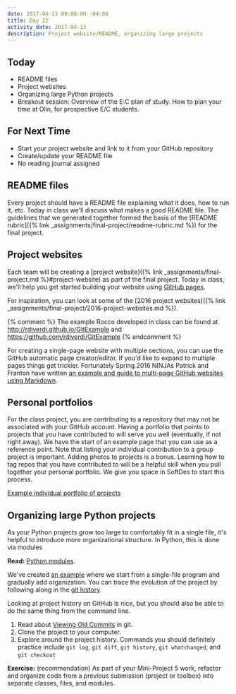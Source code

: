 ```yaml
---
date: 2017-04-13 00:00:00 -04:00
title: Day 22
activity_date: 2017-04-13
description: Project website/README, organizing large projects
---
```


## Today

* README files
* Project websites
* Organizing large Python projects
* Breakout session: Overview of the E:C plan of study. How to plan your time at Olin, for prospective E/C students.

## For Next Time

* Start your project website and link to it from your GitHub repository
* Create/update your README file
* No reading journal assigned

## README files

Every project should have a README file explaining what it does, how to run
it, etc. Today in class we'll discuss what makes a good README file. The
guidelines that we generated together formed the basis of the [README
rubric]({% link _assignments/final-project/readme-rubric.md %}) for the
final project.

## Project websites

Each team will be creating a [project website]({% link _assignments/final-project.md %}#project-website) as part of the final
project. Today in class, we'll help you get started building your website
using [GitHub pages](https://pages.github.com/).

For inspiration, you can look at some of the [2016 project websites]({% link _assignments/final-project/2016-project-websites.md %}).

{% comment %}
The example Rocco developed in class can be found at
<http://rdiverdi.github.io/GitExample> and
<https://github.com/rdiverdi/GitExample>
{% endcomment %}

For creating a single-page website with multiple sections, you can use the
GitHub automatic page creator/editor. If you'd like to expand to multiple
pages things get trickier. Fortunately Spring 2016 NINJAs Patrick and Franton have written
[an example and guide to multi-page GitHub websites using
Markdown](http://phuston.github.io/patrickandfrantonarethebestninjas/howto).

## Personal portfolios

For the class project, you are contributing to a repository that may not be associated with your GitHub account. Having a portfolio that points to projects that you have contributed to will serve you well (eventually, if not right away). We have the start of an example page that you can use as a reference point. Note that listing your individual contribution to a group project is important. Adding photos to projects is a bonus. Learning how to tag repos that you have contributed to will be a helpful skill when you pull together your personal portfolio. We give you space in SoftDes to start this process.

[Example individual portfolio of projects](https://sd17spring.github.io/portfolio-example/)

## Organizing large Python projects

As your Python projects grow too large to comfortably fit in a single file,
it's helpful to introduce more organizational structure. In Python, this is
done via modules

**Read:** [Python modules](https://docs.python.org/3/tutorial/modules.html).

We've created [an example](https://github.com//{{site.data.course.github.owner_name}}/python-modules) where
we start from a single-file program and gradually add organization. You can
trace the evolution of the project by following along in the [git
history](https://github.com//{{site.data.course.github.owner_name}}/python-modules/commits/master).

Looking at project history on GitHub is nice, but you should also be able to
do the same thing from the command line.

1. Read about [Viewing Old Commits](https://de.atlassian.com/git/tutorials/viewing-old-commits/) in git.
2. Clone the project to your computer.
3. Explore around the project history.  Commands you should definitely practice include `git log`, `git diff`, `git history`, `git whatchanged`, and `git checkout`

**Exercise:** (recommendation) As part of your Mini-Project 5 work, refactor and organize code from a previous submission (project or toolbox) into separate classes, files, and modules.
